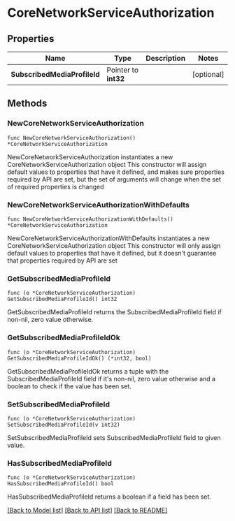 # CoreNetworkServiceAuthorization

## Properties

Name | Type | Description | Notes
------------ | ------------- | ------------- | -------------
**SubscribedMediaProfileId** | Pointer to **int32** |  | [optional] 

## Methods

### NewCoreNetworkServiceAuthorization

`func NewCoreNetworkServiceAuthorization() *CoreNetworkServiceAuthorization`

NewCoreNetworkServiceAuthorization instantiates a new CoreNetworkServiceAuthorization object
This constructor will assign default values to properties that have it defined,
and makes sure properties required by API are set, but the set of arguments
will change when the set of required properties is changed

### NewCoreNetworkServiceAuthorizationWithDefaults

`func NewCoreNetworkServiceAuthorizationWithDefaults() *CoreNetworkServiceAuthorization`

NewCoreNetworkServiceAuthorizationWithDefaults instantiates a new CoreNetworkServiceAuthorization object
This constructor will only assign default values to properties that have it defined,
but it doesn't guarantee that properties required by API are set

### GetSubscribedMediaProfileId

`func (o *CoreNetworkServiceAuthorization) GetSubscribedMediaProfileId() int32`

GetSubscribedMediaProfileId returns the SubscribedMediaProfileId field if non-nil, zero value otherwise.

### GetSubscribedMediaProfileIdOk

`func (o *CoreNetworkServiceAuthorization) GetSubscribedMediaProfileIdOk() (*int32, bool)`

GetSubscribedMediaProfileIdOk returns a tuple with the SubscribedMediaProfileId field if it's non-nil, zero value otherwise
and a boolean to check if the value has been set.

### SetSubscribedMediaProfileId

`func (o *CoreNetworkServiceAuthorization) SetSubscribedMediaProfileId(v int32)`

SetSubscribedMediaProfileId sets SubscribedMediaProfileId field to given value.

### HasSubscribedMediaProfileId

`func (o *CoreNetworkServiceAuthorization) HasSubscribedMediaProfileId() bool`

HasSubscribedMediaProfileId returns a boolean if a field has been set.


[[Back to Model list]](../README.md#documentation-for-models) [[Back to API list]](../README.md#documentation-for-api-endpoints) [[Back to README]](../README.md)


